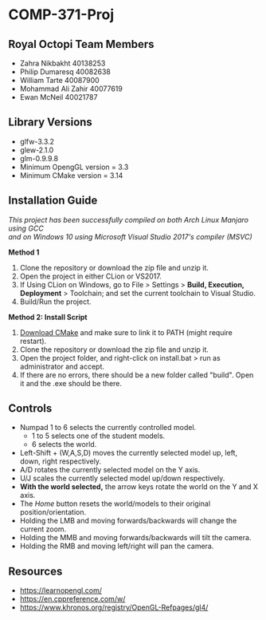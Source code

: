 # COMP-371-Proj

## Royal Octopi Team Members
 - Zahra Nikbakht 40138253
 - Philip Dumaresq 40082638
 - William Tarte 40087900
 - Mohammad Ali Zahir 40077619
 - Ewan McNeil 40021787
 
## Library Versions
 - glfw-3.3.2
 - glew-2.1.0
 - glm-0.9.9.8
 - Minimum OpengGL version = 3.3
 - Minimum CMake version =  3.14
 
## Installation Guide
_This project has been successfully compiled on both Arch Linux Manjaro using GCC  
and on Windows 10 using Microsoft Visual Studio 2017's compiler (MSVC)_

__Method 1__
1. Clone the repository or download the zip file and unzip it.
2. Open the project in either CLion or VS2017.
3. If Using CLion on Windows, go to File > Settings > __Build, Execution, Deployment__ > Toolchain; and set the current toolchain to Visual Studio.
4. Build/Run the project.  
  
__Method 2: Install Script__
1. [Download CMake](https://cmake.org/download/) and make sure to link it to PATH (might require restart).
2. Clone the repository or download the zip file and unzip it.
3. Open the project folder, and right-click on install.bat > run as administrator and accept.
4. If there are no errors, there should be a new folder called "build". Open it and the .exe should be there.

## Controls
 - Numpad 1 to 6 selects the currently controlled model.  
    - 1 to 5 selects one of the student models.
    - 6 selects the world.
 - Left-Shift + (W,A,S,D) moves the currently selected model up, left, down, right respectively.
 - A/D rotates the currently selected model on the Y axis.
 - U/J scales the currently selected model up/down respectively.
 - __With the world selected,__ the arrow keys rotate the world on the Y and X axis.
 - The _Home_ button resets the world/models to their original position/orientation.
 - Holding the LMB and moving forwards/backwards will change the current zoom.
 - Holding the MMB and moving forwards/backwards will tilt the camera.
 - Holding the RMB and moving left/right will pan the camera.

## Resources
 - https://learnopengl.com/
 - https://en.cppreference.com/w/
 - https://www.khronos.org/registry/OpenGL-Refpages/gl4/
